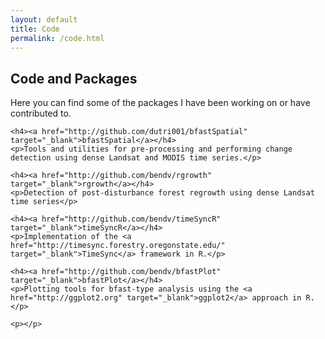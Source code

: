 ```yaml
---
layout: default
title: Code
permalink: /code.html
---
```


<div class="post">
	<h2 class="pageTitle">Code and Packages</h2>
	<p>Here you can find some of the packages I have been working on or have contributed to.</p>

	<h4><a href="http://github.com/dutri001/bfastSpatial" target="_blank">bfastSpatial</a></h4>
	<p>Tools and utilities for pre-processing and performing change detection using dense Landsat and MODIS time series.</p>

	<h4><a href="http://github.com/bendv/rgrowth" target="_blank">rgrowth</a></h4>
	<p>Detection of post-disturbance forest regrowth using dense Landsat time series</p>

	<h4><a href="http://github.com/bendv/timeSyncR" target="_blank">timeSyncR</a></h4>
	<p>Implementation of the <a href="http://timesync.forestry.oregonstate.edu/" target="_blank">TimeSync</a> framework in R.</p>

	<h4><a href="http://github.com/bendv/bfastPlot" target="_blank">bfastPlot</a></h4>
	<p>Plotting tools for bfast-type analysis using the <a href="http://ggplot2.org" target="_blank">ggplot2</a> approach in R.</p>

	<p></p>

</div>


